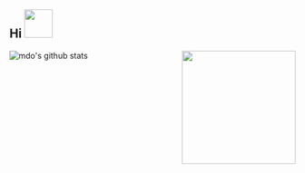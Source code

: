 <h2> Hi <img src="https://media.giphy.com/media/mGcNjsfWAjY5AEZNw6/giphy.gif" width="50"></h2>

<img align='right' src='https://user-images.githubusercontent.com/5713670/87202985-820dcb80-c2b6-11ea-9f56-7ec461c497c3.gif' width='200"'>


![mdo's github stats](https://github-readme-stats.vercel.app/api?username=fungo1024&hide=[%22issues%22]&show_icons=true)
